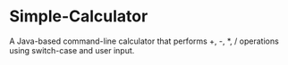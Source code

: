 # Simple-Calculator
A Java-based command-line calculator that performs +, -, *, / operations using switch-case and user input.

